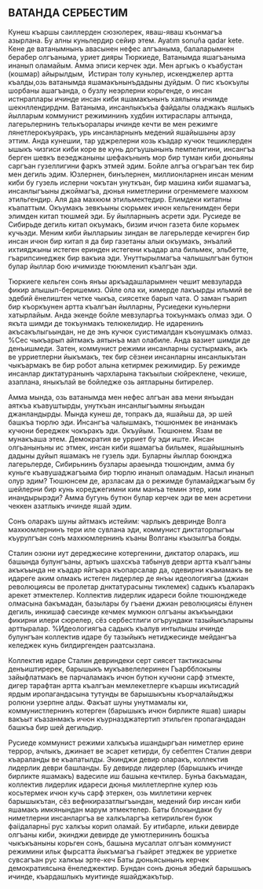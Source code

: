 ## ВАТАНДА СЕРБЕСТИМ
Кунеш къаршы саиллерден сюзюлерек, яваш-яваш къонмагъа азырлана.
Бу алны куньлердир сейир этем.
Ayatım sonuña qadar kete.
Кене де ватанымнынъ авасынен нефес алгъаныма, балаларымнен берабер олгъаныма, уриет дияры Тюркиеде, Ватанымда яшагъаныма инанып оламайым.
Амма эписи керчек эди.
Мен аргыкъ о къабустан (кошмар) айырылдым,
 Истиран толу куньлер, искенджелер артта къалды,озь ватанымда яшамакънынъдадыны дуйдым.
О пис къокъулы шорбаны ашагъанда, о бузлу неэрлерни корьгенде, о инсан истнраплары ичинде инсан киби яшамакънынъ хаялыны ичимде шекнллендирднм.
Ватаныма, инсанлыкъкъа файдалы оладжакъ яшлыкъ йылларым коммунист режимининъ худбин ихтираслары алтында, лагерьлернинъ телькъоралары ичинде кечти ве мен режимге лянетлерокъуяракъ, урь инсанларнынъ медений яшайышыны арзу эттим.
Анда кунешии, тар уджрелерни козь къадар кучюк тешиклерден ышыкъ чизгиси киби коре ве кунь догъушынынъ пемпелигини, инсангъа берген шевкъ веэеджаныны шефакънынъ мор бир туман киби дюньяны саргъан гузеллигини фаркъ этмей эдим.
Бойле алгъа огърагъан тек бир мен дегиль эдим.
Юзлернен, бинълернен, миллионларнен инсан меним киби бу гузель ислерни чокътан унуткъан, бир машина киби яшамагъа, инсанлыгъыны джоймагъа, дюнья ниметлерини огренмемеге махкюм этильгендир.
Аля даа махкюм этильмектедир.
Елимдеки китапны къапаттым.
Окъумакъ зевкъыны сюрьмек ичюн кельгенимден бери элимден китап тюшмей эди.
Бу йылларнынъ асрети эди.
Русиеде ве Сибирьде дегиль китап окъумакъ, бизим ичюн газета биле корьмек кучьэди.
Меним киби йылларыиы зиндан ве лагерьлерде кечирген бир инсан ичюн бир китап я да бир газетаны алыи окъумакъ, энъалий ихтияджыны истеген еринден истегени къадар ала бильмек, эльбетте, гъарипсинеджек бир вакъиа эди.
Унуттырылмагъа чалышылгъан бутюн булар йыллар бою ичимизде тююмленип къалгъан эди.

Тюркиеге кельген сонъ янъы аркъадашларымнен чешит мевзуларда фикир алышып-беришемиз.
Ойле ола ки, кимерде лакъырды ильмий ве эдебий ёнелиштен четке чыкъа, сиясетке барып чата.
О заман гъарип бир къоркъунен артта къалгъан йылларны, Русиедеки куньлерни хатырлайым.
Анда экенде бойле мевзуларгьа токъунмакъ олмаз эди.
О якъта шимди де токъунмакъ телюкелидир.
Не идаренинъ акъсакълыгьындан, не де энъ кучюк суистималдан къонушмакъ олмаз.
%Сес чыкъарып айтмакъ аятынъа мал олабиле.
Анда вазиет шимди де денъишмеди.
Затен, коммунист режими инсанларны сустырмакъ, акъ ве урриетлерни йыкъмакъ, тек бир сёзнеи инсанларны инсанлыкътан чыкъармакъ ве бир робот алына кетирмек режимидир.
Бу режимде инсанлар диктатуранынъ чархларына такъылыи сюйреклене, чекише, азаплана, яныкълай ве бойледже озь аятларыны битирелер.

Амма мында, озь ватанымда мен нефес алгъан ава мени янъыдан аяткъа къавуштырды, унуткъан инсанлыгъымны янъыдан джанландырды.
Мында кунеш де, топракъ да, яшайыш да, эр шей башкъа тюрлю эди.
Инсангъа чалышмакъ, тюшюнмек ве инанмакъ кучюни береджек чокъракъ эди.
Окъуйым.
Тюшюнем.
Язам ве мунакъаша этем.
Демократия ве урриет бу эди иште.
Инсан олгьанынъны ис этмек, инсан киби яшамагъа бильмек, яшайышнынъ дадыны дуйып яшамакъ не гузель эди.
Буларны йыллар боюнджа лагерьлерде, Сибирьнинъ бузлары араеында тюшюндим, амма бу куньге къавушаджагъыма бир тюрлю инанып оламадым.
Насыл инанып олур эдим?
Тюшюнсем де, арзласам да о режимде буламайджагъым бу шейлерни бир кунь кореджегимни ким манъа темин этер, ким инандырырэди?
Амма бугунь бутюн булар керчек эди ве мен асретини чеккен азатлыкъ ичинде яшай эдим.

Сонъ оларакъ шуны айтмакъ истейим: чарлыкъ девринде Волга махкюмлернинъ тери иле сувлана эди, коммунист диктаторлыгъы къурулгъан сонъ махкюмлернинъ къаны Волганы къызылгъа бояды.

Сталин озюни иут дереджесине котергенини, диктатор оларакъ, иш башында булунгъаны, артыкъ шахскъа табынув деври артта къалгъаны акъкъында не къадар яйгъара къопарсалар да, одевирни къаиамакъ ве идареге аким олмакъ истеген лидерлер де янъы идеологиягъа (джиан революциясы ве пролетар днктатурасыны тиклемек) садыкъ къаларакъ арекет этмектелер.
Коллектив лидерлик идареси бойле тюшюнджеде олмасына бакъмадан, базылары бу гъаени джиан революциясы ёлунен дегиль, инкишаф саесинде кечмек мумкюн олгъаны акъкъындаки фикирни илери сюрелер, сёз сербестлиги огърундаки тазыйыкъларыны арттыралар.
%Идеологиягъа садыкъ къалув интылышы ичинде булунгъан коллектив идаре бу тазыйыкъ нетиджесинде мейдангъа келеджек кунь билдиргенден раатсызлана.

Коллектив идаре Сталин девриндеки серт сиясет тактикасыны денъиштиререк, барышыкъ мукъавелелеринен Гъарбблокыны зайыфлатмакъ ве парчаламакъ ичюн бутюн кучюни сарф этмекте, дигер тарафтан артта къалгъан мемлекетлерге къаршы икътисадий ярдым иропагандасына тутунды ве барышыкъны къорчалайыджы ролюни узерпне алды.
Факъат шуны унутмамалы ки, коммунистлернинъ котерген (барышыкъ ичюн бирликте яшав) шиары вакъыт къазанмакъ ичюн къурназджатертип этильген пропагандадан башкъа бир шей дегильдир.

Русиеде коммунист режими халкъкъа ишандыргъан ниметлер ерине террор, ачлыкъ, джинает ве эсарет кетирди, бу себептен Сталин деври къараланды ве къапатылды.
Экинджи девир оларакъ, коллектив лидерлик деври башланды.
Бу девирде лидерлер (барышыкъ ичинде бирликте яшамакъ) вадесиле иш башына кечтилер.
Бунъа бакъмадан, коллектив лидерлик идареси дюнья миллетлерпне кулер юзь косьтермек ичюн кучь сарф этеркен, озь миллетини керчек барышыкътан, сёз вефнкиразатлыгъындан, медений бир инсан киби яшамакъ имкянындан марум этмектелер.
Баты блокындаки бу ниметлерни инсанларгъа ве халкъларгъа кетирильген буюк фаіідаларньї рус халкъы корип оламай.
Бу итибарле, ильки девирде олгъаны киби, экинджи девирде де умютлерининъ бошкъа чыкъкъаныны корьген сонъ, башына мусаллат олгъан коммунист режимини ильк фырсатта йыкъмагъа гъайрет этеджек ве урриетке сувсагъан рус халкъы эрте-кеч Баты дюньясынынъ керчек демократиясына ёнеледжектир.
Бундан сонъ дюнья эбедий барышыкъ ичинде, къардашлыкъ муитинде яшайджакътыр.
